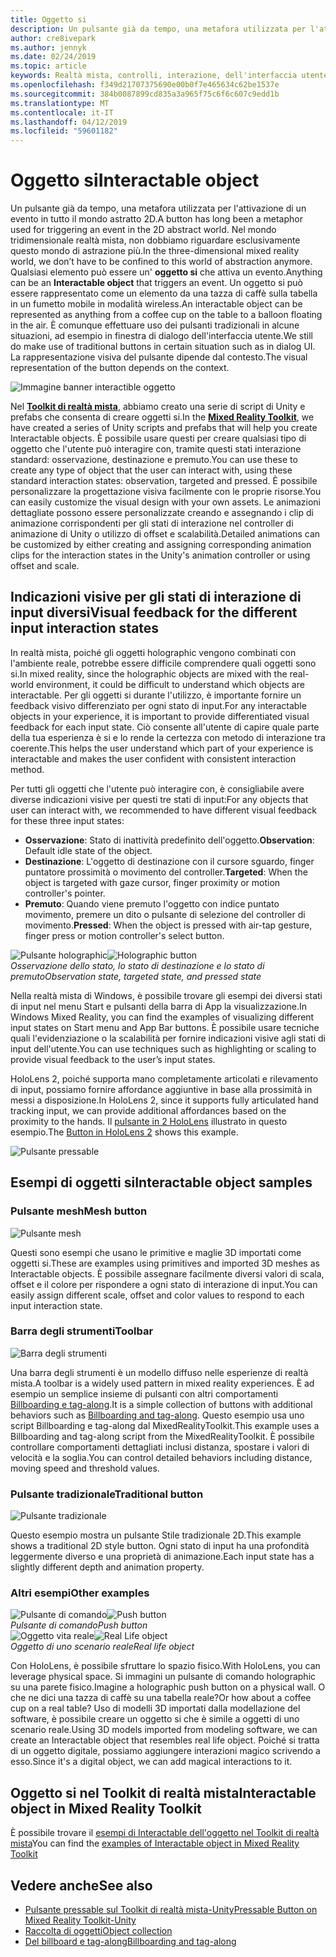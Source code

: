```yaml
---
title: Oggetto si
description: Un pulsante già da tempo, una metafora utilizzata per l'attivazione di un evento in tutto il mondo astratto 2D. Nel mondo tridimensionale realtà mista, non dobbiamo riguardare esclusivamente questo mondo di astrazione più.
author: cre8ivepark
ms.author: jennyk
ms.date: 02/24/2019
ms.topic: article
keywords: Realtà mista, controlli, interazione, dell'interfaccia utente, esperienza utente
ms.openlocfilehash: f349d21707375690e00b0f7e465634c62be1537e
ms.sourcegitcommit: 384b0087899cd835a3a965f75c6f6c607c9edd1b
ms.translationtype: MT
ms.contentlocale: it-IT
ms.lasthandoff: 04/12/2019
ms.locfileid: "59601182"
---
```

# <a name="interactable-object"></a><span data-ttu-id="2908d-105">Oggetto si</span><span class="sxs-lookup"><span data-stu-id="2908d-105">Interactable object</span></span>

<span data-ttu-id="2908d-106">Un pulsante già da tempo, una metafora utilizzata per l'attivazione di un evento in tutto il mondo astratto 2D.</span><span class="sxs-lookup"><span data-stu-id="2908d-106">A button has long been a metaphor used for triggering an event in the 2D abstract world.</span></span> <span data-ttu-id="2908d-107">Nel mondo tridimensionale realtà mista, non dobbiamo riguardare esclusivamente questo mondo di astrazione più.</span><span class="sxs-lookup"><span data-stu-id="2908d-107">In the three-dimensional mixed reality world, we don’t have to be confined to this world of abstraction anymore.</span></span> <span data-ttu-id="2908d-108">Qualsiasi elemento può essere un' **oggetto si** che attiva un evento.</span><span class="sxs-lookup"><span data-stu-id="2908d-108">Anything can be an **Interactable object** that triggers an event.</span></span> <span data-ttu-id="2908d-109">Un oggetto si può essere rappresentato come un elemento da una tazza di caffè sulla tabella in un fumetto mobile in modalità wireless.</span><span class="sxs-lookup"><span data-stu-id="2908d-109">An interactable object can be represented as anything from a coffee cup on the table to a balloon floating in the air.</span></span> <span data-ttu-id="2908d-110">È comunque effettuare uso dei pulsanti tradizionali in alcune situazioni, ad esempio in finestra di dialogo dell'interfaccia utente.</span><span class="sxs-lookup"><span data-stu-id="2908d-110">We still do make use of traditional buttons in certain situation such as in dialog UI.</span></span> <span data-ttu-id="2908d-111">La rappresentazione visiva del pulsante dipende dal contesto.</span><span class="sxs-lookup"><span data-stu-id="2908d-111">The visual representation of the button depends on the context.</span></span>

![Immagine banner interactible oggetto](images/640px-interactibleobject-hero-640px.jpg)


<span data-ttu-id="2908d-113">Nel  **[Toolkit di realtà mista](https://github.com/Microsoft/MixedRealityToolkit-Unity)**, abbiamo creato una serie di script di Unity e prefabs che consenta di creare oggetti si.</span><span class="sxs-lookup"><span data-stu-id="2908d-113">In the **[Mixed Reality Toolkit](https://github.com/Microsoft/MixedRealityToolkit-Unity)**, we have created a series of Unity scripts and prefabs that will help you create Interactable objects.</span></span> <span data-ttu-id="2908d-114">È possibile usare questi per creare qualsiasi tipo di oggetto che l'utente può interagire con, tramite questi stati interazione standard: osservazione, destinazione e premuto.</span><span class="sxs-lookup"><span data-stu-id="2908d-114">You can use these to create any type of object that the user can interact with, using these standard interaction states: observation, targeted and pressed.</span></span> <span data-ttu-id="2908d-115">È possibile personalizzare la progettazione visiva facilmente con le proprie risorse.</span><span class="sxs-lookup"><span data-stu-id="2908d-115">You can easily customize the visual design with your own assets.</span></span> <span data-ttu-id="2908d-116">Le animazioni dettagliate possono essere personalizzate creando e assegnando i clip di animazione corrispondenti per gli stati di interazione nel controller di animazione di Unity o utilizzo di offset e scalabilità.</span><span class="sxs-lookup"><span data-stu-id="2908d-116">Detailed animations can be customized by either creating and assigning corresponding animation clips for the interaction states in the Unity's animation controller or using offset and scale.</span></span> 


## <a name="visual-feedback-for-the-different-input-interaction-states"></a><span data-ttu-id="2908d-117">Indicazioni visive per gli stati di interazione di input diversi</span><span class="sxs-lookup"><span data-stu-id="2908d-117">Visual feedback for the different input interaction states</span></span>

<span data-ttu-id="2908d-118">In realtà mista, poiché gli oggetti holographic vengono combinati con l'ambiente reale, potrebbe essere difficile comprendere quali oggetti sono si.</span><span class="sxs-lookup"><span data-stu-id="2908d-118">In mixed reality, since the holographic objects are mixed with the real-world environment, it could be difficult to understand which objects are interactable.</span></span> <span data-ttu-id="2908d-119">Per gli oggetti si durante l'utilizzo, è importante fornire un feedback visivo differenziato per ogni stato di input.</span><span class="sxs-lookup"><span data-stu-id="2908d-119">For any interactable objects in your experience, it is important to provide differentiated visual feedback for each input state.</span></span> <span data-ttu-id="2908d-120">Ciò consente all'utente di capire quale parte della tua esperienza è si e lo rende la certezza con metodo di interazione tra coerente.</span><span class="sxs-lookup"><span data-stu-id="2908d-120">This helps the user understand which part of your experience is interactable and makes the user confident with consistent interaction method.</span></span>

<span data-ttu-id="2908d-121">Per tutti gli oggetti che l'utente può interagire con, è consigliabile avere diverse indicazioni visive per questi tre stati di input:</span><span class="sxs-lookup"><span data-stu-id="2908d-121">For any objects that user can interact with, we recommended to have different visual feedback for these three input states:</span></span>
* <span data-ttu-id="2908d-122">**Osservazione**: Stato di inattività predefinito dell'oggetto.</span><span class="sxs-lookup"><span data-stu-id="2908d-122">**Observation**: Default idle state of the object.</span></span>
* <span data-ttu-id="2908d-123">**Destinazione**: L'oggetto di destinazione con il cursore sguardo, finger puntatore prossimità o movimento del controller.</span><span class="sxs-lookup"><span data-stu-id="2908d-123">**Targeted**: When the object is targeted with gaze cursor, finger proximity or motion controller's pointer.</span></span>
* <span data-ttu-id="2908d-124">**Premuto**: Quando viene premuto l'oggetto con indice puntato movimento, premere un dito o pulsante di selezione del controller di movimento.</span><span class="sxs-lookup"><span data-stu-id="2908d-124">**Pressed**: When the object is pressed with air-tap gesture, finger press or motion controller's select button.</span></span>

<span data-ttu-id="2908d-125">![Pulsante holographic](images/640px-interactibleobject-holographicbutton-650px.jpg)</span><span class="sxs-lookup"><span data-stu-id="2908d-125">![Holographic button](images/640px-interactibleobject-holographicbutton-650px.jpg)</span></span><br>
<span data-ttu-id="2908d-126">*Osservazione dello stato, lo stato di destinazione e lo stato di premuto*</span><span class="sxs-lookup"><span data-stu-id="2908d-126">*Observation state, targeted state, and pressed state*</span></span>

<span data-ttu-id="2908d-127">Nella realtà mista di Windows, è possibile trovare gli esempi dei diversi stati di input nel menu Start e pulsanti della barra di App la visualizzazione.</span><span class="sxs-lookup"><span data-stu-id="2908d-127">In Windows Mixed Reality, you can find the examples of visualizing different input states on Start menu and App Bar buttons.</span></span> <span data-ttu-id="2908d-128">È possibile usare tecniche quali l'evidenziazione o la scalabilità per fornire indicazioni visive agli stati di input dell'utente.</span><span class="sxs-lookup"><span data-stu-id="2908d-128">You can use techniques such as highlighting or scaling to provide visual feedback to the user’s input states.</span></span>

<span data-ttu-id="2908d-129">HoloLens 2, poiché supporta mano completamente articolati e rilevamento di input, possiamo fornire affordance aggiuntive in base alla prossimità in messi a disposizione.</span><span class="sxs-lookup"><span data-stu-id="2908d-129">In HoloLens 2, since it supports fully articulated hand tracking input, we can provide additional affordances based on the proximity to the hands.</span></span> <span data-ttu-id="2908d-130">Il [pulsante in 2 HoloLens](https://microsoft.github.io/MixedRealityToolkit-Unity/Documentation/README_Button.html) illustrato in questo esempio.</span><span class="sxs-lookup"><span data-stu-id="2908d-130">The [Button in HoloLens 2](https://microsoft.github.io/MixedRealityToolkit-Unity/Documentation/README_Button.html) shows this example.</span></span>

![Pulsante pressable](images/640px-interactibleobject-pressablebutton-650px.jpg)<br>




## <a name="interactable-object-samples"></a><span data-ttu-id="2908d-132">Esempi di oggetti si</span><span class="sxs-lookup"><span data-stu-id="2908d-132">Interactable object samples</span></span>

### <a name="mesh-button"></a><span data-ttu-id="2908d-133">Pulsante mesh</span><span class="sxs-lookup"><span data-stu-id="2908d-133">Mesh button</span></span>

![Pulsante mesh](images/640px-interactibleobject-meshbutton.jpg)

<span data-ttu-id="2908d-135">Questi sono esempi che usano le primitive e maglie 3D importati come oggetti si.</span><span class="sxs-lookup"><span data-stu-id="2908d-135">These are examples using primitives and imported 3D meshes as Interactable objects.</span></span> <span data-ttu-id="2908d-136">È possibile assegnare facilmente diversi valori di scala, offset e il colore per rispondere a ogni stato di interazione di input.</span><span class="sxs-lookup"><span data-stu-id="2908d-136">You can easily assign different scale, offset and color values to respond to each input interaction state.</span></span>

### <a name="toolbar"></a><span data-ttu-id="2908d-137">Barra degli strumenti</span><span class="sxs-lookup"><span data-stu-id="2908d-137">Toolbar</span></span>

![Barra degli strumenti](images/640px-interactibleobject-toolbar.jpg)

<span data-ttu-id="2908d-139">Una barra degli strumenti è un modello diffuso nelle esperienze di realtà mista.</span><span class="sxs-lookup"><span data-stu-id="2908d-139">A toolbar is a widely used pattern in mixed reality experiences.</span></span> <span data-ttu-id="2908d-140">È ad esempio un semplice insieme di pulsanti con altri comportamenti [Billboarding e tag-along](billboarding-and-tag-along.md).</span><span class="sxs-lookup"><span data-stu-id="2908d-140">It is a simple collection of buttons with additional behaviors such as [Billboarding and tag-along](billboarding-and-tag-along.md).</span></span> <span data-ttu-id="2908d-141">Questo esempio usa uno script Billboarding e tag-along dal MixedRealityToolkit.</span><span class="sxs-lookup"><span data-stu-id="2908d-141">This example uses a Billboarding and tag-along script from the MixedRealityToolkit.</span></span> <span data-ttu-id="2908d-142">È possibile controllare comportamenti dettagliati inclusi distanza, spostare i valori di velocità e la soglia.</span><span class="sxs-lookup"><span data-stu-id="2908d-142">You can control detailed behaviors including distance, moving speed and threshold values.</span></span>

### <a name="traditional-button"></a><span data-ttu-id="2908d-143">Pulsante tradizionale</span><span class="sxs-lookup"><span data-stu-id="2908d-143">Traditional button</span></span>

![Pulsante tradizionale](images/640px-interactibleobject-traditionalbutton.jpg)

<span data-ttu-id="2908d-145">Questo esempio mostra un pulsante Stile tradizionale 2D.</span><span class="sxs-lookup"><span data-stu-id="2908d-145">This example shows a traditional 2D style button.</span></span> <span data-ttu-id="2908d-146">Ogni stato di input ha una profondità leggermente diverso e una proprietà di animazione.</span><span class="sxs-lookup"><span data-stu-id="2908d-146">Each input state has a slightly different depth and animation property.</span></span>

### <a name="other-examples"></a><span data-ttu-id="2908d-147">Altri esempi</span><span class="sxs-lookup"><span data-stu-id="2908d-147">Other examples</span></span>

<span data-ttu-id="2908d-148">![Pulsante di comando](images/640px-interactibleobject-pushbutton.jpg)</span><span class="sxs-lookup"><span data-stu-id="2908d-148">![Push button](images/640px-interactibleobject-pushbutton.jpg)</span></span><br>
<span data-ttu-id="2908d-149">*Pulsante di comando*</span><span class="sxs-lookup"><span data-stu-id="2908d-149">*Push button*</span></span>
<br>
<span data-ttu-id="2908d-150">![Oggetto vita reale](images/640px-interactibleobject-reallifeobject.jpg)</span><span class="sxs-lookup"><span data-stu-id="2908d-150">![Real Life object](images/640px-interactibleobject-reallifeobject.jpg)</span></span><br>
<span data-ttu-id="2908d-151">*Oggetto di uno scenario reale*</span><span class="sxs-lookup"><span data-stu-id="2908d-151">*Real life object*</span></span>

<span data-ttu-id="2908d-152">Con HoloLens, è possibile sfruttare lo spazio fisico.</span><span class="sxs-lookup"><span data-stu-id="2908d-152">With HoloLens, you can leverage physical space.</span></span> <span data-ttu-id="2908d-153">Si immagini un pulsante di comando holographic su una parete fisico.</span><span class="sxs-lookup"><span data-stu-id="2908d-153">Imagine a holographic push button on a physical wall.</span></span> <span data-ttu-id="2908d-154">O che ne dici una tazza di caffè su una tabella reale?</span><span class="sxs-lookup"><span data-stu-id="2908d-154">Or how about a coffee cup on a real table?</span></span> <span data-ttu-id="2908d-155">Uso di modelli 3D importati dalla modellazione del software, è possibile creare un oggetto si che è simile a oggetti di uno scenario reale.</span><span class="sxs-lookup"><span data-stu-id="2908d-155">Using 3D models imported from modeling software, we can create an Interactable object that resembles real life object.</span></span> <span data-ttu-id="2908d-156">Poiché si tratta di un oggetto digitale, possiamo aggiungere interazioni magico scrivendo a esso.</span><span class="sxs-lookup"><span data-stu-id="2908d-156">Since it's a digital object, we can add magical interactions to it.</span></span>

## <a name="interactable-object-in-mixed-reality-toolkit"></a><span data-ttu-id="2908d-157">Oggetto si nel Toolkit di realtà mista</span><span class="sxs-lookup"><span data-stu-id="2908d-157">Interactable object in Mixed Reality Toolkit</span></span>
<span data-ttu-id="2908d-158">È possibile trovare il [esempi di Interactable dell'oggetto nel Toolkit di realtà mista](https://microsoft.github.io/MixedRealityToolkit-Unity/Documentation/README_Interactable.html)</span><span class="sxs-lookup"><span data-stu-id="2908d-158">You can find the [examples of Interactable object in Mixed Reality Toolkit](https://microsoft.github.io/MixedRealityToolkit-Unity/Documentation/README_Interactable.html)</span></span>


## <a name="see-also"></a><span data-ttu-id="2908d-159">Vedere anche</span><span class="sxs-lookup"><span data-stu-id="2908d-159">See also</span></span>
* [<span data-ttu-id="2908d-160">Pulsante pressable sul Toolkit di realtà mista-Unity</span><span class="sxs-lookup"><span data-stu-id="2908d-160">Pressable Button on Mixed Reality Toolkit-Unity</span></span>](https://microsoft.github.io/MixedRealityToolkit-Unity/Documentation/README_Button.html)
* [<span data-ttu-id="2908d-161">Raccolta di oggetti</span><span class="sxs-lookup"><span data-stu-id="2908d-161">Object collection</span></span>](object-collection.md)
* [<span data-ttu-id="2908d-162">Del billboard e tag-along</span><span class="sxs-lookup"><span data-stu-id="2908d-162">Billboarding and tag-along</span></span>](billboarding-and-tag-along.md)
